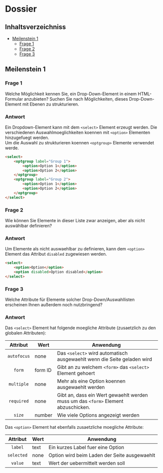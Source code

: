 # Dossier

## Inhaltsverzeichniss
* [Meilenstein 1](#meilenstein-1)
  * [Frage 1](#frage-1)
  * [Frage 2](#frage-2)
  * [Frage 3](#frage-3)

## Meilenstein 1

### Frage 1

Welche Möglichkeit kennen Sie, ein Drop-Down-Element
in einem HTML-Formular anzubieten? Suchen Sie nach
Möglichkeiten, dieses Drop-Down-Element mit Ebenen
zu strukturieren.

### Antwort

Ein Dropdown-Element kann mit dem `<select>` Element erzeugt werden.
Die verschiedenen Auswahlmoeglichkeiten koennen mit `<option>` Elementen hinzugefuegt werden.  
Um die Auswahl zu strukturieren koennen `<optgroup>` Elemente verwendet werde.

```html
<select>
    <optgroup label="Group 1">
        <option>Option 1</option>
        <option>Option 2</option>
    </optgroup>
    <optgroup label="Group 2">
        <option>Option 1</option>
        <option>Option 2</option>
    </optgroup>
</select>
```

### Frage 2

Wie können Sie Elemente in dieser Liste zwar anzeigen,
aber als nicht auswählbar definieren?

### Antwort

Um Elemente als nicht auswaehlbar zu definieren, kann dem `<option>` Element das Attribut
`disabled` zugewiesen werden.

```html
<select>
    <option>Option</option>
    <option disabled>Option disabled</option>
</select>
```

### Frage 3

Welche Attribute für Elemente solcher
Drop-Down/Auswahllisten erscheinen
Ihnen außerdem noch nutzbringend?

### Antwort

Das `<select>` Element hat folgende moegliche Attribute (zusaetzlich zu den globalen Attributen):

Attribut|Wert|Anwendung
:---:|---|---
`autofocus`|none|Das `<select>` wird automatisch ausgewaehlt wenn die Seite geladen wird
`form`|form ID|Gibt an zu welchem `<form>` das `<select>` Element gehoert
`multiple`|none|Mehr als eine Option koennen ausgewaehlt werden
`required`|none|Gibt an, dass ein Wert gewaehlt werden muss um das `<form>` Element abzuschicken.
`size`|number|Wie viele Options angezeigt werden

Das `<option>` Element hat ebenfalls zusaetzliche moegliche Attribute:

Attribut|Wert|Anwendung
:---:|---|---
`label`|text|Ein kurzes Label fuer eine Option
`selected`|none|Option wird beim Laden der Seite ausgewaehlt
`value`|text|Wert der uebermittelt werden soll